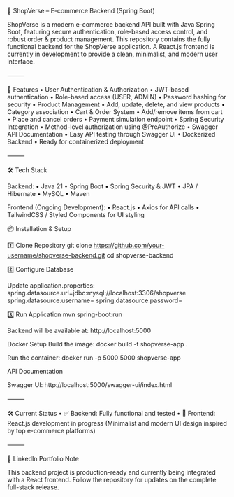 🛒 ShopVerse – E-commerce Backend (Spring Boot)

ShopVerse is a modern e-commerce backend API built with Java Spring Boot, featuring secure authentication, role-based access control, and robust order & product management.
This repository contains the fully functional backend for the ShopVerse application.
A React.js frontend is currently in development to provide a clean, minimalist, and modern user interface.

⸻

🚀 Features
	•	User Authentication & Authorization
	•	JWT-based authentication
	•	Role-based access (USER, ADMIN)
	•	Password hashing for security
	•	Product Management
	•	Add, update, delete, and view products
	•	Category association
	•	Cart & Order System
	•	Add/remove items from cart
	•	Place and cancel orders
	•	Payment simulation endpoint
	•	Spring Security Integration
	•	Method-level authorization using @PreAuthorize
	•	Swagger API Documentation
	•	Easy API testing through Swagger UI
	•	Dockerized Backend
	•	Ready for containerized deployment

⸻

🛠️ Tech Stack

Backend:
	•	Java 21
	•	Spring Boot
	•	Spring Security & JWT
	•	JPA / Hibernate
	•	MySQL
	•	Maven

Frontend (Ongoing Development):
	•	React.js
	•	Axios for API calls
	•	TailwindCSS / Styled Components for UI styling

📦 Installation & Setup

1️⃣ Clone Repository
git clone https://github.com/your-username/shopverse-backend.git
cd shopverse-backend


2️⃣ Configure Database

Update application.properties:
spring.datasource.url=jdbc:mysql://localhost:3306/shopverse
spring.datasource.username=
spring.datasource.password=

3️⃣ Run Application
mvn spring-boot:run

Backend will be available at:
http://localhost:5000


Docker Setup
Build the image:
docker build -t shopverse-app .

Run the container:
docker run -p 5000:5000 shopverse-app


API Documentation

Swagger UI:
http://localhost:5000/swagger-ui/index.html

⸻

🛠️ Current Status
	•	✅ Backend: Fully functional and tested
	•	🔄 Frontend: React.js development in progress
(Minimalist and modern UI design inspired by top e-commerce platforms)

⸻

📌 LinkedIn Portfolio Note

This backend project is production-ready and currently being integrated with a React frontend.
Follow the repository for updates on the complete full-stack release.


